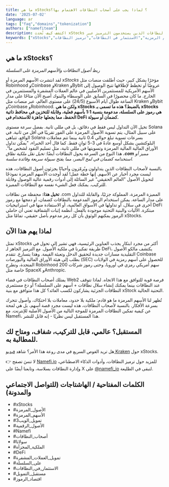 ```yaml
---
title: ما هي xStocks؟ لماذا يجب على أصحاب النطاقات الاهتمام بها؟
date: '2025-07-02'
language: ar
tags: ["faq","domains","tokenization"]
authors: ["namefiteam"]
description: اكتشف كيف تُحدث xStocks ثورة في عالم التمويل ولماذا يتمتع أصحاب النطاقات الذين يستخدمون الترميز عبر Namefi بموقع فريد لقيادة هذا التحول الرقمي.
keywords: ["xStocks","الأسهم المرمزة","الأسهم الرمزية","الاستثمار في النطاقات","ترميز النطاقات","Namefi","أسهم البلوكتشين","الملكية المجزأة","تمويل الويب3","تداول الأصول الرقمية","أصول سولانا المرمزة","أسهم العملات المشفرة","الأسهم على السلسلة","ترميز أصول العالم الحقيقي","أسماء النطاقات المرمزة"]
---
```



## ما هي xStocks؟

_ربط أصول النطاقات والأسهم المرمزة على السلسلة_

لقد انتشرت الأسهم المرمزة أو _xStocks_ مؤخرًا بشكل كبير، حيث أطلقت منصات مثل Robinhood وCoinbase وKraken وBybit عروضًا أو تخطط لإطلاقها تتيح الوصول إلى الأسهم الأمريكية للمستثمرين الأصليين في عالم العملات المشفرة والمستثمرين في الخارج. ما كان محصورًا في السابق على الوسطاء والبنوك أصبح الآن متاحًا على مدار الساعة طوال أيام الأسبوع (24/5) على مستوى العالم، عبر منصات مثل Kraken وBybit وCoinbase وRobinhood. **ولكن ما هي xStocks بالضبط؟ هذه ما تسمى بـ xStocks هي رموز على السلسلة، مدعومة بنسبة 1:1 بأسهم فعلية، وقابلة للتخزين في محافظ ذاتية الحفظ، مما يجعلها جاهزة للاستخدام في DeFi كضمان أو سيولة.**

تخيل الآن التداول ليس فقط في دقائق، بل في مللي ثانية. بفضل سرعة مستوى Solana على سبيل المثال، يتم تسوية الأصول المرمزة على الفور تقريبًا في أقل من ثانية. في الواقع، تتباهى Solana بسرعات تسوية تبلغ حوالي 0.4 ثانية بينما تتم معاملات البلوكتشين بشكل أوسع عادةً في 3-5 ثوانٍ فقط. كما قال أحد الخبراء، "يمكن تداول الأوراق المالية المالية المرمزة وتسويتها في مللي ثانية، مثل تسليم النقود لشخص ما". هذا النوع من السرعة يحول النطاقات أيضًا: _تخيل نقل ملكية نطاق **.com** مميز أو استخدامه كضمان في لمح البصر، مما يفتح سيولة سريعة وفائدة سلسة._

بالنسبة لأصحاب النطاقات الذين يتداولون ويُرمّزون وأحيانًا يجزئون أصول النطاقات، هذه ليست مجرد أخبار عن الأسهم. إنها خطة عمل! لقد أوجدت الأسهم المرمزة نموذجًا لتحويل الأصول "العالم الحقيقي" غير السائلة إلى أدوات رقمية عالية الوصول وقابلة للتركيب. يمكنك فعل الشيء نفسه مع النطاقات المميزة.

**تخيل هذا:** محفظة من نطاقات .com المميزة المرمزة، المملوكة جزئيًا، والقابلة للتداول على مدار الساعة. يمكن استخدام الرموز المدعومة بالنطاقات كضمان، أو دمجها مع رموز أخرى في سلال، أو تداولها في الأسواق العالمية، أو الاستفادة منها في استراتيجيات DeFi مبتكرة. الآليات والبنية التحتية موجودة بالفعل. أنظمة إثبات الشفافية تعني أن حاملي الرموز يمكنهم الوثوق بأن كل رمز مدعوم بأصل حقيقي، تمامًا مثل xStocks.

## لماذا يهم هذا الآن

تمثل xStocks أكثر من مجرد ابتكار يجذب العناوين الرئيسية، فهي تشير إلى تحول في طريقة تفكيرنا في ملكية الأصول. مع الترميز الجاهز لـ DeFi، يكتشف مالكو الأصول التقليدية مسارات جديدة لتحقيق الدخل وتعبئة القيمة. وهذا يتسارع. تتقدم Coinbase بطلب إلى هيئة الأوراق المالية والبورصات (SEC) للحصول على أسهم رمزية في الولايات المتحدة، وتطرح Robinhood 200 سهم أمريكي رمزي في أوروبا، وحتى رموز شركات خاصة مثل SpaceX وAnthropic.

يمتلك أصحاب النطاقات في فضاء Web2 فرصة قوية للتوافق مع هذا الاتجاه. لماذا تتوقف عند النطاقات بينما يمكنك إنشاء سلال نطاقات + أسهم على السلسلة؟ أو دع مستثمري النطاقات الجزئية يشاركون لكسب العائد؟ كل هذا متوافق مع بنية xStock التحتية الحالية.

تُظهر لنا الأسهم المرمزة ما هو قادم: ملكية بلا حدود، معاملات بلا احتكاك، وأصول تتحرك بسرعة الأفكار. بالنسبة لأصحاب النطاقات، هذه ليست مجرد قصة أسهم، بل هي لمحة عن كيفية تمكين النطاقات المرمزة للموجة التالية من الأصول الأصلية للإنترنت. مع Namefi، هذا المستقبل ليس نظريًا - إنه قابل للنشر.

## المستقبل؟ عالمي، قابل للتركيب، شفاف، ومتاح لك للمطالبة به.

هل تريد الغوص السريع في مدى روعة هذا الأمر؟ شاهد [فيديو Kraken](https://www.youtube.com/watch?v=OpiyVve5URM) حول xStocks.

👉 لا تنسَ تصفح [Namefi.io](https://namefi.io/?utm_source=blog&utm_medium=blog&utm_campaign=xtocks) للمزيد حول ترميز النطاقات، وأدوات الذكاء الاصطناعي، وإدارة النطاقات بسلاسة، وتابعنا أيضًا على X على [@namefi\_io](https://x.com/namefi_io?utm_source=blog&utm_medium=blog&utm_campaign=xtocks) لتبقى في الطليعة.

## الكلمات المفتاحية / الهاشتاجات (للتواصل الاجتماعي والمدونة)

*   #xStocks
*   #الأصول_المرمزة
*   #الأسهم_المرمزة
*   #تمويل_الويب3
*   #الأصول_الرقمية
*   #Namefi
*   #أصحاب_النطاقات
*   #سولانا
*   #الملكية_المجزأة
*   #DeFi
*   #تمويل_العملات_المشفرة
*   #على_السلسلة
*   #الاستثمار_في_النطاقات
*   #مستقبل_التمويل
*   #اقتصاد_الرموز